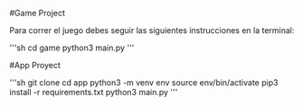 #Game Project

Para correr el juego debes seguir las siguientes instrucciones en la terminal:

'''sh
cd game
python3 main.py
'''

#App Proyect

'''sh
git clone
cd app
python3 -m venv env
source env/bin/activate
pip3 install -r requirements.txt
python3 main.py
'''



